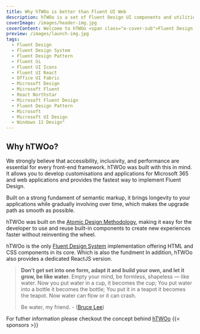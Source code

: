 ```yaml
---
title: Why hTWOo is better than Fluent UI Web
description: hTWOo is a set of Fluent Design UI components and utilities resulting from an effort to converge the set of HTML and ReactJS based component libraries.
coverImage: /images/header-img.jpg
coverContent: Welcome to hTWOo <span class="o-cover-sub">Fluent Design for everyone and Microsoft 365 Applications</span>
preview: /images/launch-img.jpg
tags:
  - Fluent Design
  - Fluent Design System
  - Fluent Design Pattern
  - Fluent Ui
  - Fluent UI Icons
  - Fluent UI React
  - Office UI Fabric
  - Microsoft Design
  - Microsoft Fluent
  - React Northstar
  - Microsoft Fluent Design
  - Fluent Design Pattern
  - Microsoft
  - Microsoft UI Design
  - Windows 11 Design"
---
```


<div class="t-general landing">
  <h2>Why hTWOo?</h2>
  <p>We strongly believe that accessibility, inclusivity, and performance are essential for every front-end framework. hTWOo was built with this in mind. It allows you to develop customisations and applications for Microsoft 365 and web applications and provides the fastest way to implement Fluent Design.</p>
  <p>Built on a strong fundament of semantic markup, it brings longevity to your applications while gradually involving over time, which makes the upgrade path as smooth as possible.</p>
  <p>hTWOo was built on the <a href="https://atomicdesign.bradfrost.com/chapter-2/" target="_blank">Atomic Design Methodology</a>, making it easy for the developer to use and reuse built-in components to create new experiences faster without reinventing the wheel.</p>
  <p>
  hTWOo is the only <a href="https://www.microsoft.com/design/fluent/" target="_blank">Fluent Design System</a> implementation offering HTML and CSS components in its core. Which is also the fundment
  In addition, hTWOo also provides a dedicated ReactJS version.</p>

  <blockquote>
  <p><strong>Don’t get set into one form, adapt it and build your own, and let it grow, be like water.</strong> Empty your mind, be formless, shapeless — like water. Now you put water in a cup, it becomes the cup; You put water into a bottle it becomes the bottle; You put it in a teapot it becomes the teapot. Now water can flow or it can crash.</p>
  <p>Be water, my friend. - (<a href="https://www.youtube.com/watch?v=cJMwBwFj5nQ">Bruce Lee</a>)</p>
  </blockquote>

  For futher information please checkout the concept behind [hTWOo](./concepts)
  {{< sponsors >}}
</div>